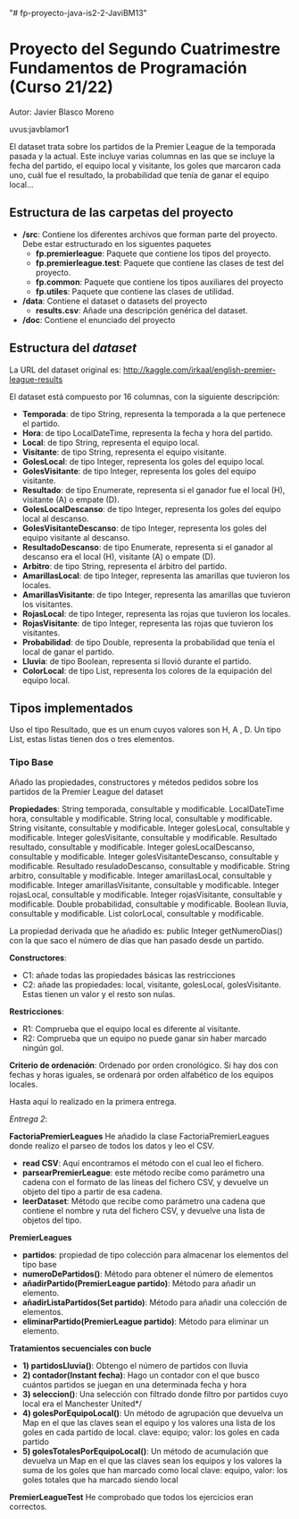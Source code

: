 "# fp-proyecto-java-is2-2-JaviBM13" 
# Proyecto del Segundo Cuatrimestre Fundamentos de Programación (Curso  21/22)
Autor: Javier Blasco Moreno

uvus:javblamor1

El dataset trata sobre los partidos de la Premier League de la temporada pasada y la actual. Este incluye varias columnas
en las que se incluye la fecha del partido, el equipo local y visitante, los goles que marcaron cada uno, cuál fue
el resultado, la probabilidad que tenía de ganar el equipo local...

## Estructura de las carpetas del proyecto

* **/src**: Contiene los diferentes archivos que forman parte del proyecto. Debe estar estructurado en los siguentes paquetes
  * **fp.premierleague**: Paquete que contiene los tipos del proyecto.
  * **fp.premierleague.test**: Paquete que contiene las clases de test del proyecto.
  * **fp.common**: Paquete que contiene los tipos auxiliares del proyecto
  * **fp.utiles**:  Paquete que contiene las clases de utilidad. 
* **/data**: Contiene el dataset o datasets del proyecto
    * **results.csv**: Añade una descripción genérica del dataset.
* **/doc**: Contiene el enunciado del proyecto
    
## Estructura del *dataset*

La URL del dataset original es: http://kaggle.com/irkaal/english-premier-league-results

El dataset está compuesto por 16 columnas, con la siguiente descripción:

* **Temporada**: de tipo String, representa la temporada a la que pertenece el partido.
* **Hora**: de tipo LocalDateTime, representa la fecha y hora del partido.
* **Local**: de tipo String, representa el equipo local.
* **Visitante**: de tipo String, representa el equipo visitante.
* **GolesLocal**: de tipo Integer, representa los goles del equipo local.
* **GolesVisitante**: de tipo Integer, representa los goles del equipo visitante.
* **Resultado**: de tipo Enumerate, representa si el ganador fue el local (H), visitante (A) o empate (D).
* **GolesLocalDescanso**: de tipo Integer, representa los goles del equipo local al descanso.
* **GolesVisitanteDescanso**: de tipo Integer, representa los goles del equipo visitante al descanso.
* **ResultadoDescanso**: de tipo Enumerate, representa si el ganador al descanso era el local (H), visitante (A) o empate (D).
* **Arbitro**: de tipo String, representa el árbitro del partido.
* **AmarillasLocal**: de tipo Integer, representa las amarillas que tuvieron los locales.
* **AmarillasVisitante**: de tipo Integer, representa las amarillas que tuvieron los visitantes.
* **RojasLocal**: de tipo Integer, representa las rojas que tuvieron los locales.
* **RojasVisitante**: de tipo Integer, representa las rojas que tuvieron los visitantes.
* **Probabilidad**: de tipo Double, representa la probabilidad que tenía el local de ganar el partido.
* **Lluvia**: de tipo Boolean, representa si llovió durante el partido.
* **ColorLocal**: de tipo List<String>, representa los colores de la equipación del equipo local.

## Tipos implementados
Uso el tipo Resultado, que es un enum cuyos valores son H, A , D. 
Un tipo List<String>, estas listas tienen dos o tres elementos.

### Tipo Base
Añado las propiedades, constructores y métedos pedidos sobre los partidos de la Premier League del dataset

**Propiedades**:
String temporada, consultable y modificable.
 LocalDateTime hora, consultable y modificable.
 String local, consultable y modificable.
 String visitante, consultable y modificable.
 Integer golesLocal, consultable y modificable.
 Integer golesVisitante, consultable y modificable.
 Resultado resultado, consultable y modificable.
 Integer golesLocalDescanso, consultable y modificable.
 Integer golesVisitanteDescanso, consultable y modificable.
 Resultado resuladoDescanso, consultable y modificable.
 String arbitro, consultable y modificable.
 Integer amarillasLocal, consultable y modificable.
 Integer amarillasVisitante, consultable y modificable.
 Integer rojasLocal, consultable y modificable.
 Integer rojasVisitante, consultable y modificable.
 Double probabilidad, consultable y modificable.
 Boolean lluvia, consultable y modificable.
 List<String> colorLocal, consultable y modificable.
 
 La propiedad derivada que he añadido es: public Integer getNumeroDias() con la que saco el número de días que han pasado desde un partido.
    
**Constructores**: 

- C1: añade todas las propiedades básicas las restricciones
- C2: añade las propiedades: local, visitante, golesLocal, golesVisitante. Estas tienen un valor y el resto son nulas.

**Restricciones**:
 
- R1: Comprueba que el equipo local es diferente al visitante.
- R2: Comprueba que un equipo no puede ganar sin haber marcado ningún gol.

**Criterio de ordenación**: Ordenado por orden cronológico. Si hay dos con fechas y horas iguales, se ordenará por
 orden alfabético de los equipos locales.
	
Hasta aquí lo realizado en la primera entrega.

*Entrega 2*:
	
**FactoriaPremierLeagues**
He añadido la clase FactoriaPremierLeagues donde realizo el parseo de todos los datos y leo el CSV.
* **read CSV**: Aquí encontramos el método con el cual leo el fichero.
* **parsearPremierLeague**: este método recibe como parámetro una cadena con el formato de las líneas del fichero CSV, y 
	devuelve un objeto del tipo a partir de esa cadena.
* **leerDataset**:  Método que recibe como parámetro una cadena que contiene el nombre y ruta del fichero CSV, y 
	devuelve una lista de objetos del tipo.
	
**PremierLeagues**
	
* **partidos**: propiedad de tipo colección para almacenar los elementos del tipo base
* **numeroDePartidos()**: Método para obtener el número de elementos
* **añadirPartido(PremierLeague partido)**: Método para añadir un elemento.
* **añadirListaPartidos(Set<PremierLeague> partido)**: Método para añadir una colección de elementos.
* **eliminarPartido(PremierLeague partido)**: Método para eliminar un elemento.

**Tratamientos secuenciales con bucle**
	
* **1) partidosLluvia()**:  Obtengo el número de partidos con lluvia
* **2) contador(Instant fecha)**: Hago un contador con el que busco cuántos partidos se juegan en una determinada fecha y hora
* **3) seleccion()**: Una selección con filtrado donde filtro por partidos cuyo local era el Manchester United*/
* **4) golesPorEquipoLocal()**: Un método de agrupación que devuelva un Map en el que las claves sean el equipo y los valores 
	una lista de los goles en cada partido de local. 
	clave: equipo; valor: los goles en cada partido
* **5) golesTotalesPorEquipoLocal()**: Un método de acumulación que devuelva un Map en el que las claves sean los equipos
	y los valores la suma de los goles que han marcado como local
	clave: equipo, valor: los goles totales que ha marcado siendo local
	
**PremierLeagueTest**
 He comprobado que todos los ejercicios eran correctos.
